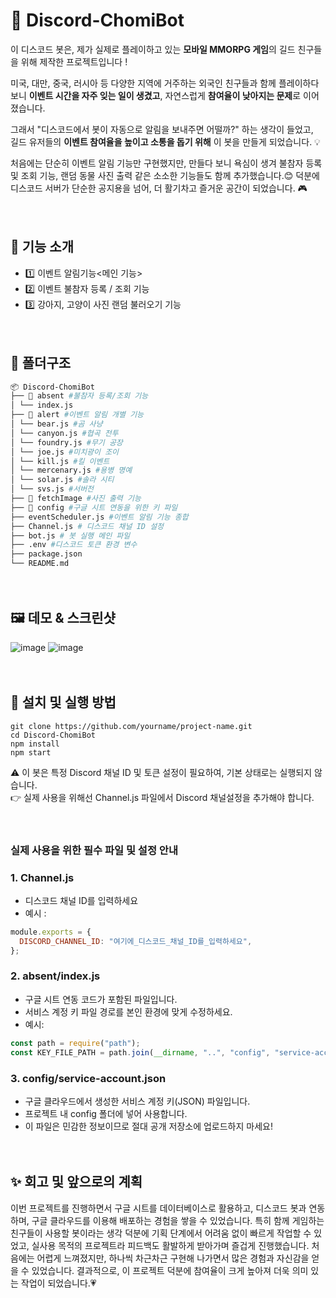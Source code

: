 #  👾 Discord-ChomiBot

이 디스코드 봇은, 제가 실제로 플레이하고 있는 **모바일 MMORPG 게임**의 길드 친구들을 위해 제작한 프로젝트입니다 !

미국, 대만, 중국, 러시아 등 다양한 지역에 거주하는 외국인 친구들과 함께 플레이하다 보니 
 **이벤트 시간을 자주 잊는 일이 생겼고**, 자연스럽게 **참여율이 낮아지는 문제**로 이어졌습니다.

그래서 "디스코드에서 봇이 자동으로 알림을 보내주면 어떨까?" 하는 생각이 들었고,  
길드 유저들의 **이벤트 참여율을 높이고 소통을 돕기 위해** 이 봇을 만들게 되었습니다. 💡

처음에는 단순히 이벤트 알림 기능만 구현했지만, 만들다 보니 욕심이 생겨
불참자 등록 및 조회 기능, 랜덤 동물 사진 출력 같은 소소한 기능들도 함께 추가했습니다.😊
덕분에 디스코드 서버가 단순한 공지용을 넘어, 더 활기차고 즐거운 공간이 되었습니다. 🎮

　
## 📌 기능 소개

- 1️⃣ 이벤트 알림기능<메인 기능>
- 2️⃣ 이벤트 불참자 등록 / 조회 기능
- 3️⃣ 강아지, 고양이 사진 랜덤 불러오기 기능

　
## 📁 폴더구조

```bash
📦 Discord-ChomiBot
├── 📁 absent #불참자 등록/조회 기능
│ └── index.js 
├── 📁 alert #이벤트 알림 개별 기능
│ └── bear.js #곰 사냥
│ └── canyon.js #협곡 전투
│ └── foundry.js #무기 공장
│ └── joe.js #미치광이 조이
│ └── kill.js #킬 이벤트
│ └── mercenary.js #용병 명예
│ └── solar.js #솔라 시티
│ └── svs.js #서버전
├── 📁 fetchImage #사진 출력 기능
├── 📁 config #구글 시트 연동을 위한 키 파일
├── eventScheduler.js #이벤트 알림 기능 종합
├── Channel.js # 디스코드 채널 ID 설정
├── bot.js # 봇 실행 메인 파일
├── .env #디스코드 토큰 환경 변수
├── package.json
└── README.md
```

　
## 🖼️ 데모 & 스크린샷

![image](https://github.com/user-attachments/assets/55e2e4d0-7e47-4afc-b736-9c177c871aca)
![image](https://github.com/user-attachments/assets/cf093313-150c-4785-a6d8-a0920e7a5a81)


　
## 🚀 설치 및 실행 방법

```
git clone https://github.com/yourname/project-name.git
cd Discord-ChomiBot
npm install
npm start
```
⚠️ 이 봇은 특정 Discord 채널 ID 및 토큰 설정이 필요하여, 기본 상태로는 실행되지 않습니다.
<br>
👉 실제 사용을 위해선 Channel.js 파일에서 Discord 채널설정을 추가해야 합니다.

　
### 실제 사용을 위한 필수 파일 및 설정 안내
### 1. Channel.js 
- 디스코드 채널 ID를 입력하세요
- 예시 :
```js
module.exports = {
  DISCORD_CHANNEL_ID: "여기에_디스코드_채널_ID를_입력하세요",
};
```
### 2. absent/index.js 
- 구글 시트 연동 코드가 포함된 파일입니다.
- 서비스 계정 키 파일 경로를 본인 환경에 맞게 수정하세요.
- 예시:
```js
const path = require("path");
const KEY_FILE_PATH = path.join(__dirname, "..", "config", "service-account.json");

```

### 3. config/service-account.json
- 구글 클라우드에서 생성한 서비스 계정 키(JSON) 파일입니다.
- 프로젝트 내 config 폴더에 넣어 사용합니다.
- 이 파일은 민감한 정보이므로 절대 공개 저장소에 업로드하지 마세요!

　
## ✨ 회고 및 앞으로의 계획
이번 프로젝트를 진행하면서 구글 시트를 데이터베이스로 활용하고, 디스코드 봇과 연동하며, 구글 클라우드를 이용해 배포하는 경험을 쌓을 수 있었습니다.
특히 함께 게임하는 친구들이 사용할 봇이라는 생각 덕분에 기획 단계에서 어려움 없이 빠르게 작업할 수 있었고, 실사용 목적의 프로젝트라 피드백도 활발하게 받아가며 즐겁게 진행했습니다.
처음에는 어렵게 느껴졌지만, 하나씩 차근차근 구현해 나가면서 많은 경험과 자신감을 얻을 수 있었습니다.
결과적으로, 이 프로젝트 덕분에 참여율이 크게 높아져 더욱 의미 있는 작업이 되었습니다.💗
